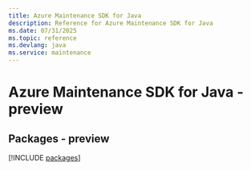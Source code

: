 ```yaml
---
title: Azure Maintenance SDK for Java
description: Reference for Azure Maintenance SDK for Java
ms.date: 07/31/2025
ms.topic: reference
ms.devlang: java
ms.service: maintenance
---
```

# Azure Maintenance SDK for Java - preview
## Packages - preview
[!INCLUDE [packages](maintenance-index.md)]